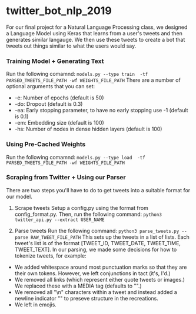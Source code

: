 # twitter_bot_nlp_2019

For our final project for a Natural Language Processing class, we designed a Language Model using Keras that learns from a user's tweets and then generates similar langauge. We then use these tweets to create a bot that tweets out things similar to what the users would say. 

### Training Model + Generating Text 
Run the following comamnd: `models.py --type train  -tf PARSED_TWEETS_FILE_PATH -wf WEIGHTS_FILE_PATH`
There are a number of optional arguments that you can set: 
- -e: Number of epochs (default is 50)
- -do: Dropout (default is 0.3)
- -ea: Early stopping parameter, to have no early stopping use -1 (default is 0.1)
- -em: Embedding size (default is 100)
- -hs: Number of nodes in dense hidden layers (default is 100)

### Using Pre-Cached Weights 
Run the following comamnd: `models.py --type load  -tf PARSED_TWEETS_FILE_PATH -wf WEIGHTS_FILE_PATH`

### Scraping from Twitter + Using our Parser
There are two steps you'll have to do to get tweets into a suitable format for our model. 
1. Scrape tweets
Setup a config.py using the format from config_format.py. Then, run the following command: `python3 twitter_api.py --extract USER_NAME`

2. Parse tweets
Run the following command: `python3 parse_tweets.py --parse RAW_TWEET_FILE_PATH`
This sets up the tweets in a list of lists. Each tweet's list is of the format [TWEET_ID, TWEET_DATE, TWEET_TIME, TWEET_TEXT]. In our parsing, we made some decisions for how to tokenize tweets, for example:

- We added whitespace around most punctuation marks so that they are their own tokens. However, we left conjunctions in tact (it's, I'd.)
- We removed all links (which represent either quote tweets or images.) We replaced these with a MEDIA tag (defaults to "<MEDIA>".)
- We removed all "\n" characters within a tweet and instead added a newline indicator "<NL>" to preseve structure in the recreations. 
- We left in emojis. 
